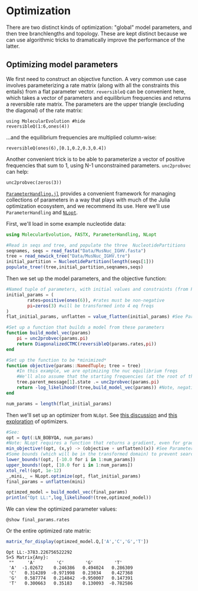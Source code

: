# Optimization

There are two distinct kinds of optimization: "global" model parameters, and then tree branchlengths and topology. These are kept distinct because we can use algorithmic tricks to dramatically improve the performance of the latter.

## Optimizing model parameters

We first need to construct an objective function. A very common use case involves parameterizing a rate matrix (along with all the constraints this entails) from a flat parameter vector. `reversibleQ` can be convenient here, which takes a vector of parameters and equilibrium frequencies and returns a reversible rate matrix.
The parameters are the upper triangle (excluding the diagonal) of the rate matrix:

```@example 1
using MolecularEvolution #hide
reversibleQ(1:6,ones(4))
```

...and the equilibrium frequencies are multiplied column-wise:

```@example 1
reversibleQ(ones(6),[0.1,0.2,0.3,0.4])
```

Another convenient trick is to be able to parameterize a vector of positive frequencies that sum to 1, using N-1 unconstrained parameters. `unc2probvec` can help:

```@example 1
unc2probvec(zeros(3))
```

[`ParameterHandling.jl`](https://github.com/invenia/ParameterHandling.jl) provides a convenient framework for managing collections of parameters in a way that plays with much of the Julia optimization ecosystem, and we recommend its use. Here we'll use `ParameterHandling` and [`NLopt`](https://github.com/JuliaOpt/NLopt.jl).

First, we'll load in some example nucleotide data:

```julia
using MolecularEvolution, FASTX, ParameterHandling, NLopt

#Read in seqs and tree, and populate the three  NucleotidePartitions
seqnames, seqs = read_fasta("Data/MusNuc_IGHV.fasta")
tree = read_newick_tree("Data/MusNuc_IGHV.tre")
initial_partition = NucleotidePartition(length(seqs[1]))
populate_tree!(tree,initial_partition,seqnames,seqs)
```

Then we set up the model parameters, and the objective function:

```julia
#Named tuple of parameters, with initial values and constraints (from ParameterHandling.jl)
initial_params = (
        rates=positive(ones(6)), #rates must be non-negative
        pi=zeros(3) #will be transformed into 4 eq freqs
)
flat_initial_params, unflatten = value_flatten(initial_params) #See ParameterHandling.jl docs

#Set up a function that builds a model from these parameters
function build_model_vec(params)
    pi = unc2probvec(params.pi)
    return DiagonalizedCTMC(reversibleQ(params.rates,pi))
end

#Set up the function to be *minimized*
function objective(params::NamedTuple; tree = tree)
    #In this example, we are optimizing the nuc equilibrium freqs
    #We'll also assume that the starting frequencies (at the root of the tree) are the eq freqs
    tree.parent_message[1].state .= unc2probvec(params.pi)
    return -log_likelihood!(tree,build_model_vec(params)) #Note, negative of LL, because minimization
end

num_params = length(flat_initial_params)
```

Then we'll set up an optimizer from `NLOpt`. See [this discussion](https://discourse.julialang.org/t/optim-what-optimiser-is-best-if-your-gradient-computation-is-slow/5487/12) and [this exploration](https://github.com/SciML/DiffEqParamEstim.jl/blob/master/test/lorenz_true_test.jl) of optimizers.

```julia
#See: 
opt = Opt(:LN_BOBYQA, num_params)
#Note: NLopt requires a function that returns a gradient, even for gradient free methods, hence (x,y)->...
min_objective!(opt, (x,y) -> (objective ∘ unflatten)(x)) #See ParameterHandling.jl docs for objective ∘ unflatten explanation
#Some bounds (which will be in the transformed domain) to prevent searching numerically silly bits of parameter space:
lower_bounds!(opt, [-10.0 for i in 1:num_params])
upper_bounds!(opt, [10.0 for i in 1:num_params])
xtol_rel!(opt, 1e-12)
_,mini,_ = NLopt.optimize(opt, flat_initial_params)
final_params = unflatten(mini)

optimzed_model = build_model_vec(final_params)
println("Opt LL:",log_likelihood!(tree,optimzed_model))
```

We can view the optimized parameter values:

```
@show final_params.rates
```

Or the entire optimized rate matrix:

```julia
matrix_for_display(optimzed_model.Q,['A','C','G','T'])
```
```
Opt LL:-3783.226756522292
5×5 Matrix{Any}:
 ""     'A'        'C'        'G'        'T'
 'A'  -1.02672    0.246386   0.494024   0.286309
 'C'   0.314289  -0.971998   0.23034    0.427368
 'G'   0.587774   0.214842  -0.950007   0.147391
 'T'   0.300663   0.35183    0.130093  -0.782586
```



